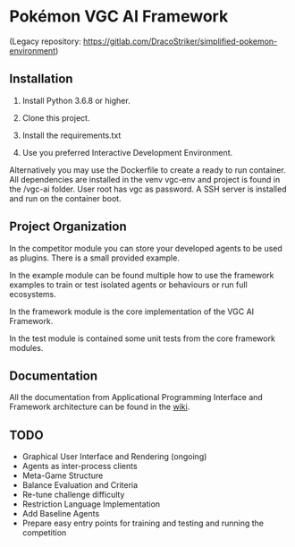 # Pokémon VGC AI Framework

(Legacy repository: https://gitlab.com/DracoStriker/simplified-pokemon-environment)

## Installation

1. Install Python 3.6.8 or higher.

2. Clone this project.

3. Install the requirements.txt

4. Use you preferred Interactive Development Environment.

Alternatively you may use the Dockerfile to create a ready to run container. All dependencies
are installed in the venv vgc-env and project is found in the /vgc-ai folder. User root has
vgc as password. A SSH server is installed and run on the container boot.

## Project Organization

In the competitor module you can store your developed agents to be used as plugins. There is a 
small provided example.

In the example module can be found multiple how to use the framework examples  to train or test
isolated agents or behaviours or run full ecosystems.

In the framework module is the core implementation of the VGC AI Framework.

In the test module is contained some unit tests from the core framework modules.

## Documentation

All the documentation from Applicational Programming Interface and Framework architecture can be
found in the [wiki](https://gitlab.com/DracoStriker/pokemon-vgc-engine/-/wikis/home).

## TODO

* Graphical User Interface and Rendering (ongoing)
* Agents as inter-process clients
* Meta-Game Structure
* Balance Evaluation and Criteria
* Re-tune challenge difficulty
* Restriction Language Implementation
* Add Baseline Agents
* Prepare easy entry points for training and testing and running the competition